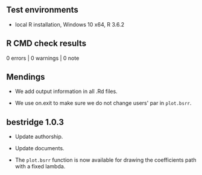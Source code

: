 ## Test environments
* local R installation, Windows 10 x64, R 3.6.2

## R CMD check results

0 errors | 0 warnings | 0 note

## Mendings

* We add output information in all .Rd files.

* We use on.exit to make sure we do not change users' par in `plot.bsrr`.

## bestridge 1.0.3

* Update authorship.

* Update documents.

* The `plot.bsrr` function is now available for drawing the coefficients path with a fixed lambda.
